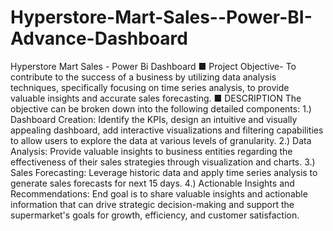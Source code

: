 # Hyperstore-Mart-Sales--Power-BI-Advance-Dashboard
Hyperstore Mart Sales - Power Bi Dashboard 
■ Project Objective- To contribute to the success of a business by utilizing data analysis techniques, specifically focusing on time series analysis, to provide valuable insights and accurate sales forecasting.
■ DESCRIPTION
The objective can be broken down into the following detailed components:
1.) Dashboard Creation: Identify the KPIs, design an intuitive and visually
appealing dashboard, add interactive visualizations and filtering capabilities to
allow users to explore the data at various levels of granularity.
2.) Data Analysis: Provide valuable insights to business entities regarding the effectiveness of their sales strategies through visualization and charts.
3.) Sales Forecasting: Leverage historic data and apply time series analysis to
generate sales forecasts for next 15 days.
4.) Actionable Insights and Recommendations: End goal is to share valuable
insights and actionable information that can drive strategic decision-making and support the supermarket's goals for growth, efficiency, and customer satisfaction.
